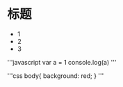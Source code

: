 # 标题

* 1
* 2
* 3

'''javascript
var a = 1
console.log(a)
'''

'''css
body{
    background: red;
}
'''